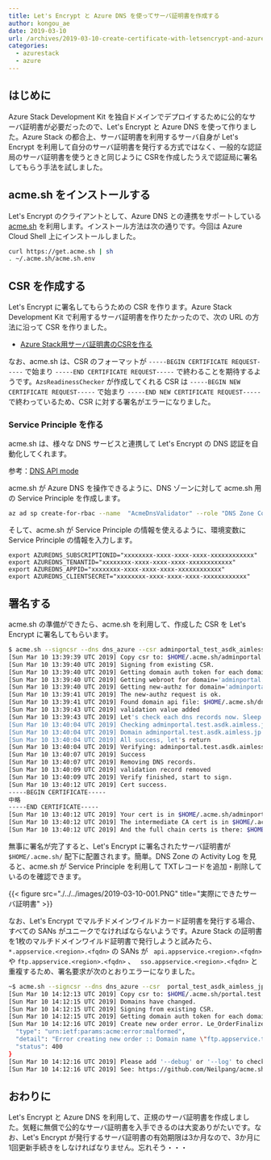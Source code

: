 ```yaml
---
title: Let's Encrypt と Azure DNS を使ってサーバ証明書を作成する
author: kongou_ae
date: 2019-03-10
url: /archives/2019-03-10-create-certificate-with-letsencrypt-and-azuredns
categories:
  - azurestack
  - azure
---
```


## はじめに

Azure Stack Development Kit を独自ドメインでデプロイするために公的なサーバ証明書が必要だったので、Let's Encrypt と Azure DNS を使って作りました。Azure Stack の都合上、サーバ証明書を利用するサーバ自身が Let's Encrypt を利用して自分のサーバ証明書を発行する方式ではなく、一般的な認証局のサーバ証明書を使うときと同じように CSRを作成したうえで認証局に署名してもらう手法を試しました。


## acme.sh をインストールする

Let's Encrypt のクライアントとして、Azure DNS との連携をサポートしている [acme.sh](https://github.com/Neilpang/acme.sh) を利用します。インストール方法は次の通りです。今回は Azure Cloud Shell 上にインストールしました。

```bash
curl https://get.acme.sh | sh
. ~/.acme.sh/acme.sh.env
```

## CSR を作成する

Let's Encrypt に署名してもらうための CSR を作ります。Azure Stack Development Kit で利用するサーバ証明書を作りたかったので、次の URL の方法に沿って CSR を作りました。

- [Azure Stack用サーバ証明書のCSRを作る](https://aimless.jp/blog/archives/2018-06-15-create-csr-of-azurestack/)

なお、acme.sh は、CSR のフォーマットが `-----BEGIN CERTIFICATE REQUEST-----` で始まり `-----END CERTIFICATE REQUEST-----` で終わることを期待するようです。`AzsReadinessChecker` が作成してくれる CSR は `-----BEGIN NEW CERTIFICATE REQUEST-----` で始まり `-----END NEW CERTIFICATE REQUEST-----` で終わっているため、CSR に対する署名がエラーになりました。


### Service Principle を作る

acme.sh は、様々な DNS サービスと連携して Let's Encrypt の DNS 認証を自動化してくれます。

参考：[DNS API mode](https://github.com/Neilpang/acme.sh/tree/master/dnsapi)

acme.sh が Azure DNS を操作できるように、DNS ゾーンに対して acme.sh 用の Service Principle を作成します。

```bash
az ad sp create-for-rbac --name  "AcmeDnsValidator" --role "DNS Zone Contributor" --scope /subscriptions/xxxxxxxx-xxxx-xxxx-xxxx-xxxxxxxxxxxx/resourceGroups/aimless-infra/providers/Microsoft.Network/dnszones/aimless.jp
```

そして、acme.sh が Service Principle の情報を使えるように、環境変数に Service Principle の情報を入力します。

```
export AZUREDNS_SUBSCRIPTIONID="xxxxxxxx-xxxx-xxxx-xxxx-xxxxxxxxxxxx"
export AZUREDNS_TENANTID="xxxxxxxx-xxxx-xxxx-xxxx-xxxxxxxxxxxx"
export AZUREDNS_APPID="xxxxxxxx-xxxx-xxxx-xxxx-xxxxxxxxxxxx"
export AZUREDNS_CLIENTSECRET="xxxxxxxx-xxxx-xxxx-xxxx-xxxxxxxxxxxx"
```

## 署名する

acme.sh の準備ができたら、acme.sh を利用して、作成した CSR を Let's Encrypt に署名してもらいます。

```bash
$ acme.sh --signcsr --dns dns_azure --csr adminportal_test_asdk_aimless_jp_CertRequest_20190310132106.req
[Sun Mar 10 13:39:39 UTC 2019] Copy csr to: $HOME/.acme.sh/adminportal.test.asdk.aimless.jp/adminportal.test.asdk.aimless.jp.csr
[Sun Mar 10 13:39:40 UTC 2019] Signing from existing CSR.
[Sun Mar 10 13:39:40 UTC 2019] Getting domain auth token for each domain
[Sun Mar 10 13:39:40 UTC 2019] Getting webroot for domain='adminportal.test.asdk.aimless.jp'
[Sun Mar 10 13:39:40 UTC 2019] Getting new-authz for domain='adminportal.test.asdk.aimless.jp'
[Sun Mar 10 13:39:41 UTC 2019] The new-authz request is ok.
[Sun Mar 10 13:39:41 UTC 2019] Found domain api file: $HOME/.acme.sh/dnsapi/dns_azure.sh
[Sun Mar 10 13:39:43 UTC 2019] validation value added
[Sun Mar 10 13:39:43 UTC 2019] Let's check each dns records now. Sleep 20 seconds first.
[Sun Mar 10 13:40:04 UTC 2019] Checking adminportal.test.asdk.aimless.jp for _acme-challenge.adminportal.test.asdk.aimless.jp
[Sun Mar 10 13:40:04 UTC 2019] Domain adminportal.test.asdk.aimless.jp '_acme-challenge.adminportal.test.asdk.aimless.jp' success.
[Sun Mar 10 13:40:04 UTC 2019] All success, let's return
[Sun Mar 10 13:40:04 UTC 2019] Verifying: adminportal.test.asdk.aimless.jp
[Sun Mar 10 13:40:07 UTC 2019] Success
[Sun Mar 10 13:40:07 UTC 2019] Removing DNS records.
[Sun Mar 10 13:40:09 UTC 2019] validation record removed
[Sun Mar 10 13:40:09 UTC 2019] Verify finished, start to sign.
[Sun Mar 10 13:40:12 UTC 2019] Cert success.
-----BEGIN CERTIFICATE-----
中略
-----END CERTIFICATE-----
[Sun Mar 10 13:40:12 UTC 2019] Your cert is in $HOME/.acme.sh/adminportal.test.asdk.aimless.jp/adminportal.test.asdk.aimless.jp.cer
[Sun Mar 10 13:40:12 UTC 2019] The intermediate CA cert is in $HOME/.acme.sh/adminportal.test.asdk.aimless.jp/ca.cer
[Sun Mar 10 13:40:12 UTC 2019] And the full chain certs is there: $HOME/.acme.sh/adminportal.test.asdk.aimless.jp/fullchain.cer
```

無事に署名が完了すると、Let's Encrypt に署名されたサーバ証明書が `$HOME/.acme.sh/` 配下に配置されます。簡単。DNS Zone の Activity Log を見ると、acme.sh が Service Principle を利用して TXTレコードを追加・削除しているのを確認できます。

{{< figure src="./../../images/2019-03-10-001.PNG" title="実際にできたサーバ証明書" >}}

なお、Let's Encrypt でマルチドメインワイルドカード証明書を発行する場合、すべての SANs がユニークでなければならないようです。Azure Stack の証明書を1枚のマルチドメインワイルド証明書で発行しようと試みたら、`*.appservice.<region>.<fqdn>` の SANs が `	api.appservice.<region>.<fqdn>` や `ftp.appservice.<region>.<fqdn>` 、 ` sso.appservice.<region>.<fqdn>` と重複するため、署名要求が次のとおりエラーになりました。

```bash
~$ acme.sh --signcsr --dns dns_azure --csr  portal_test_asdk_aimless_jp_CertRequest_20190310141004.req
[Sun Mar 10 14:12:13 UTC 2019] Copy csr to: $HOME/.acme.sh/portal.test.asdk.aimless.jp/portal.test.asdk.aimless.jp.csr
[Sun Mar 10 14:12:15 UTC 2019] Domains have changed.
[Sun Mar 10 14:12:15 UTC 2019] Signing from existing CSR.
[Sun Mar 10 14:12:15 UTC 2019] Getting domain auth token for each domain
[Sun Mar 10 14:12:16 UTC 2019] Create new order error. Le_OrderFinalize not found. {
  "type": "urn:ietf:params:acme:error:malformed",
  "detail": "Error creating new order :: Domain name \"ftp.appservice.test.asdk.aimless.jp\" is redundant with a wildcard domain in the same request. Remove one or theother from the certificate request.",
  "status": 400
}
[Sun Mar 10 14:12:16 UTC 2019] Please add '--debug' or '--log' to check more details.
[Sun Mar 10 14:12:16 UTC 2019] See: https://github.com/Neilpang/acme.sh/wiki/How-to-debug-acme.sh
```

## おわりに

Let's Encrypt と Azure DNS を利用して、正規のサーバ証明書を作成しました。気軽に無償で公的なサーバ証明書を入手できるのは大変ありがたいです。なお、Let's Encrypt が発行するサーバ証明書の有効期限は3か月なので、3か月に1回更新手続きをしなければなりません。忘れそう・・・
